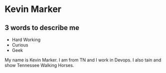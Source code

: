 # Kevin Marker

## 3 words to describe me

- Hard Working
- Curious
- Geek

My name is Kevin Marker. I am from TN and I work in Devops. I also tain and show Tennessee Walking
Horses.